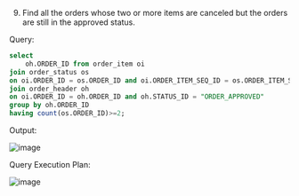 9. Find all the orders whose two or more items are canceled but the orders are still in the approved status.

Query:

```sql
select 
	oh.ORDER_ID from order_item oi 
join order_status os 
on oi.ORDER_ID = os.ORDER_ID and oi.ORDER_ITEM_SEQ_ID = os.ORDER_ITEM_SEQ_ID and os.STATUS_ID="ITEM_CANCELLED"
join order_header oh
on oi.ORDER_ID = oh.ORDER_ID and oh.STATUS_ID = "ORDER_APPROVED"
group by oh.ORDER_ID 
having count(os.ORDER_ID)>=2;
```

Output:

![image](https://github.com/Sandesh3003/TrainingAssignment/assets/77960808/a39735d2-3c27-4b41-8764-01c6a224eebf)

Query Execution Plan:

![image](https://github.com/Sandesh3003/TrainingAssignment/assets/77960808/0d6447a3-a43b-458c-bd18-c16c0eaab3b2)
